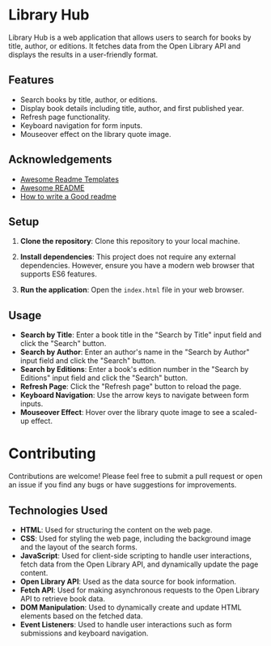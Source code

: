 # Library Hub

Library Hub is a web application that allows users to search for books by title, author, or editions. It fetches data from the Open Library API and displays the results in a user-friendly format.

## Features

- Search books by title, author, or editions.
- Display book details including title, author, and first published year.
- Refresh page functionality.
- Keyboard navigation for form inputs.
- Mouseover effect on the library quote image.

## Acknowledgements

 - [Awesome Readme Templates](https://awesomeopensource.com/project/elangosundar/awesome-README-templates)
 - [Awesome README](https://github.com/matiassingers/awesome-readme)
 - [How to write a Good readme](https://bulldogjob.com/news/449-how-to-write-a-good-readme-for-your-github-project)

 ## Setup

1. **Clone the repository**: Clone this repository to your local machine.

2. **Install dependencies**: This project does not require any external dependencies. However, ensure you have a modern web browser that supports ES6 features.

3. **Run the application**: Open the `index.html` file in your web browser.

## Usage

- **Search by Title**: Enter a book title in the "Search by Title" input field and click the "Search" button.
- **Search by Author**: Enter an author's name in the "Search by Author" input field and click the "Search" button.
- **Search by Editions**: Enter a book's edition number in the "Search by Editions" input field and click the "Search" button.
- **Refresh Page**: Click the "Refresh page" button to reload the page.
- **Keyboard Navigation**: Use the arrow keys to navigate between form inputs.
- **Mouseover Effect**: Hover over the library quote image to see a scaled-up effect.

# Contributing

Contributions are welcome! Please feel free to submit a pull request or open an issue if you find any bugs or have suggestions for improvements.

## Technologies Used

- **HTML**: Used for structuring the content on the web page.
- **CSS**: Used for styling the web page, including the background image and the layout of the search forms.
- **JavaScript**: Used for client-side scripting to handle user interactions, fetch data from the Open Library API, and dynamically update the page content.
- **Open Library API**: Used as the data source for book information.
- **Fetch API**: Used for making asynchronous requests to the Open Library API to retrieve book data.
- **DOM Manipulation**: Used to dynamically create and update HTML elements based on the fetched data.
- **Event Listeners**: Used to handle user interactions such as form submissions and keyboard navigation.


